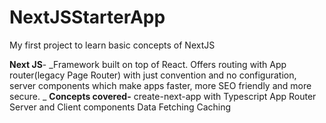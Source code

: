# NextJSStarterApp
My first project to learn basic concepts of NextJS

**Next JS**- _Framework built on top of React. Offers routing with App router(legacy Page Router) with just convention and no configuration, server components which make apps faster, more SEO friendly and more secure. _
**Concepts covered-**
create-next-app with Typescript
App Router
Server and Client components
Data Fetching
Caching
